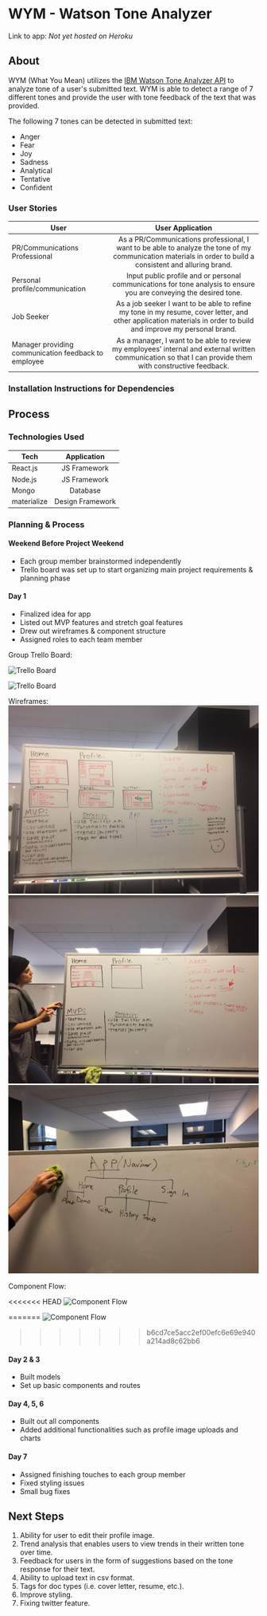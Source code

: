 # WYM - Watson Tone Analyzer

Link to app: *Not yet hosted on Heroku*

## About

WYM (What You Mean) utilizes the [IBM Watson Tone Analyzer API](https://www.ibm.com/watson/developer-2/) to analyze tone of a user's submitted text. WYM is able to detect a range of 7 different tones and provide the user with tone feedback of the text that was provided.

The following 7 tones can be detected in submitted text:
* Anger
* Fear
* Joy
* Sadness
* Analytical
* Tentative
* Confident

### User Stories

| User        | User Application  |        
| ------------|:------------:|
| PR/Communications Professional   | As a PR/Communications professional, I want to be able to analyze the tone of my communication materials in order to build a consistent and alluring brand. |
| Personal profile/communication    | Input public profile and or personal communications for tone analysis to ensure you are conveying the desired tone. |
| Job Seeker       | As a job seeker I want to be able to refine my tone in my resume, cover letter, and other application materials in order to build and improve my personal brand.     |  
| Manager providing communication feedback to employee       | As a manager, I want to be able to review my employees' internal and external written communication so that I can provide them with constructive feedback.    |   


### Installation Instructions for Dependencies

## Process

### Technologies Used

| Tech        | Application  |        
| ------------|:------------:|
| React.js    | JS Framework    |
| Node.js     | JS Framework    |
| Mongo       | Database        |  
| materialize | Design Framework|


### Planning & Process

#### Weekend Before Project Weekend

* Each group member brainstormed independently
* Trello board was set up to start organizing main project requirements & planning phase

#### Day 1

* Finalized idea for app
* Listed out MVP features and stretch goal features
* Drew out wireframes & component structure
* Assigned roles to each team member

Group Trello Board:

![Trello Board](/client/public/img/Trello.png)

![Trello Board](/client/public/img/TrelloBoard.png)


Wireframes:
![alt text](/public/img/whiteboard1.JPG)
![alt text](/public/img/whiteboard2.JPG)
![alt text](/public/img/whiteboard3.JPG)

Component Flow:

<<<<<<< HEAD
![Component Flow](/public/img/componentFlow.png)

=======
![Component Flow](/client/public/img/componentFlow.png)
>>>>>>> b6cd7ce5acc2ef00efc6e69e940a214ad8c62bb6


#### Day 2 & 3

* Built models
* Set up basic components and routes

#### Day 4, 5, 6

* Built out all components
* Added additional functionalities such as profile image uploads and charts

#### Day 7

* Assigned finishing touches to each group member
* Fixed styling issues
* Small bug fixes

## Next Steps

1. Ability for user to edit their profile image.
2. Trend analysis that enables users to view trends in their written tone over time.
3. Feedback for users in the form of suggestions based on the tone response for their text.
4. Ability to upload text in csv format.
5. Tags for doc types (i.e. cover letter, resume, etc.).
6. Improve styling.
7. Fixing twitter feature.
